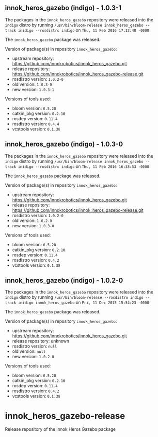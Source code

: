 ## innok_heros_gazebo (indigo) - 1.0.3-1

The packages in the `innok_heros_gazebo` repository were released into the `indigo` distro by running `/usr/bin/bloom-release innok_heros_gazebo --track inidigo --rosdistro indigo` on `Thu, 11 Feb 2016 17:12:40 -0000`

The `innok_heros_gazebo` package was released.

Version of package(s) in repository `innok_heros_gazebo`:
- upstream repository: https://github.com/innokrobotics/innok_heros_gazebo.git
- release repository: https://github.com/innokrobotics/innok_heros_gazebo-release.git
- rosdistro version: `1.0.2-0`
- old version: `1.0.3-0`
- new version: `1.0.3-1`

Versions of tools used:
- bloom version: `0.5.20`
- catkin_pkg version: `0.2.10`
- rosdep version: `0.11.4`
- rosdistro version: `0.4.4`
- vcstools version: `0.1.38`


## innok_heros_gazebo (indigo) - 1.0.3-0

The packages in the `innok_heros_gazebo` repository were released into the `indigo` distro by running `/usr/bin/bloom-release innok_heros_gazebo --track inidigo --rosdistro indigo` on `Thu, 11 Feb 2016 16:38:53 -0000`

The `innok_heros_gazebo` package was released.

Version of package(s) in repository `innok_heros_gazebo`:
- upstream repository: https://github.com/innokrobotics/innok_heros_gazebo.git
- release repository: https://github.com/innokrobotics/innok_heros_gazebo-release.git
- rosdistro version: `1.0.2-0`
- old version: `1.0.2-0`
- new version: `1.0.3-0`

Versions of tools used:
- bloom version: `0.5.20`
- catkin_pkg version: `0.2.10`
- rosdep version: `0.11.4`
- rosdistro version: `0.4.2`
- vcstools version: `0.1.38`


## innok_heros_gazebo (indigo) - 1.0.2-0

The packages in the `innok_heros_gazebo` repository were released into the `indigo` distro by running `/usr/bin/bloom-release --rosdistro indigo --track inidigo innok_heros_gazebo` on `Fri, 11 Dec 2015 15:54:23 -0000`

The `innok_heros_gazebo` package was released.

Version of package(s) in repository `innok_heros_gazebo`:
- upstream repository: https://github.com/innokrobotics/innok_heros_gazebo.git
- release repository: unknown
- rosdistro version: `null`
- old version: `null`
- new version: `1.0.2-0`

Versions of tools used:
- bloom version: `0.5.20`
- catkin_pkg version: `0.2.10`
- rosdep version: `0.11.4`
- rosdistro version: `0.4.2`
- vcstools version: `0.1.38`


# innok_heros_gazebo-release
Release repository of the Innok Heros Gazebo package
